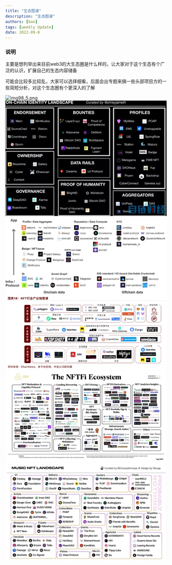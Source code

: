 ```yaml
---
title: "生态图谱"
description: "生态图谱"
authors: [ban]
tags: [weekly Update]
date: 2022-09-8
---
```


### 说明

主要是想列举出来目前web3的大生态圈是什么样的，让大家对于这个生态有个广泛的认识，扩展自己的生态内容储备

可能会比较多比较乱，大家可以选择细看，后面会出专题来搞一些头部项目方的一些简短分析，对这个生态圈有个更深入的了解

![img98_5.png](./assets/98-6.jpg)
![img98.png](./assets/98-5.jpg)
![img98_1.png](./assets/98-1.jpg)
![img98_3.png](./assets/98-3.jpg)
![img98_2.png](./assets/98-2.jpg)
![img98_4.png](./assets/98-4.jpg)

